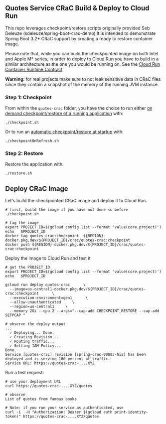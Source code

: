 ## Quotes Service CRaC Build & Deploy to Cloud Run

This repo leverages checkpoint/restore scripts originally provided Seb Deleuze (sdeleuze/spring-boot-crac-demo)
It is intended to demonstrate Spring Boot 3.2+ CRaC support by creating a ready to restore container image.

Please note that, while you can build the checkpointed image on both Intel and Apple M* series, in order to deploy to Cloud Run you have to build in a similar architecture as the one you would be running on. See the [Cloud Run Container Runtime Contract](https://cloud.google.com/run/docs/container-contract)

**Warning**: for real projects make sure to not leak sensitive data in CRaC files since they contain a snapshot of the memory of the running JVM instance. 

### Step 1: Checkpoint

From within the `quotes-crac` folder, you have the choice to run either [on demand checkpoint/restore of a running application](https://docs.spring.io/spring-framework/reference/6.1/integration/checkpoint-restore.html#_on_demand_checkpointrestore_of_a_running_application) with:
```
./checkpoint.sh
```

Or to run an [automatic checkpoint/restore at startup](https://docs.spring.io/spring-framework/reference/6.1/integration/checkpoint-restore.html#_on_demand_checkpointrestore_of_a_running_application) with:
```
./checkpointOnRefresh.sh
```

### Step 2: Restore
Restore the application with:
```
./restore.sh
```

## Deploy CRaC Image
Let's build the checkpointed CRaC image and deploy it to Cloud Run.
```shell
# first, build the image if you have not done so before
./checkpoint.sh

# tag the image
export PROJECT_ID=$(gcloud config list --format 'value(core.project)')
echo   $PROJECT_ID
docker tag quotes-crac:checkpoint  ${REGION}-docker.pkg.dev/${PROJECT_ID}/crac/quotes-crac:checkpoint
docker push ${REGION}-docker.pkg.dev/${PROJECT_ID}/crac/quotes-crac:checkpoint
```

Deploy the image to Cloud Run and test it
```shell
# get the PROJECT_ID
export PROJECT_ID=$(gcloud config list --format 'value(core.project)')
echo   $PROJECT_ID

gcloud run deploy quotes-crac      \
  --image=us-central1-docker.pkg.dev/${PROJECT_ID}/crac/quotes-crac:checkpoint      \
  --execution-environment=gen1      \
  --allow-unauthenticated     \
  --region=us-central1     \
  --memory 2Gi --cpu 2 --args="--cap-add CHECKPOINT_RESTORE --cap-add SETPCAP "
     
# observe the deploy output
...
  ✓ Deploying... Done.                                                                                                                                
  ✓ Creating Revision...                                                                                                                            
  ✓ Routing traffic...                                                                                                                              
  ✓ Setting IAM Policy...                                                                                                                           
Done.                                                                                                                                               
Service [quotes-crac] revision [spring-crac-00003-his] has been deployed and is serving 100 percent of traffic.
Service URL: https://quotes-crac-....XYZ   
```

Run a test request:
```shell
# use your deployment URL
curl https://quotes-crac-....XYZ/quotes

# observe
List of quotes from famous books

# Note: if you run your service as authenticated, use 
curl -i  -H "Authorization: Bearer $(gcloud auth print-identity-token)" https://quotes-crac-....XYZ/quotes
```

